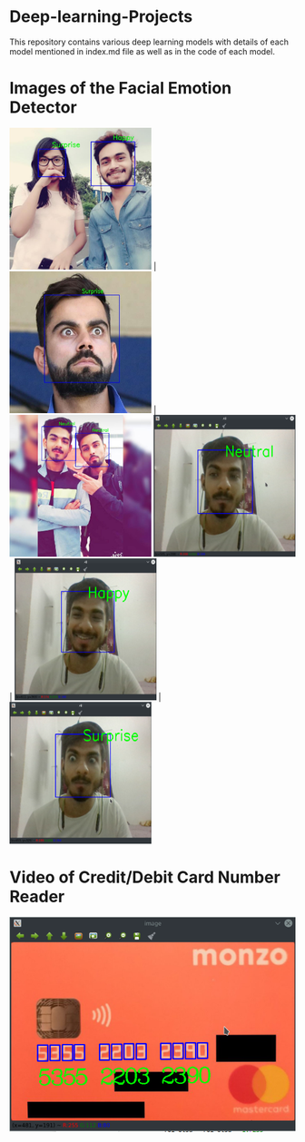 # Deep-learning-Projects
This repository contains various deep learning models with details of each model mentioned in index.md file as well as in the code of each model.
# Images of the Facial Emotion Detector 
<img src="Screenshots/screenshot.jpg" width="250"> | <img src="Screenshots/screenshot2.jpg" width="250" height="250"> | <img src="Screenshots/screenshot1.jpg" width="250">
<img src="Screenshots/src1.png" width="250" height="250"> | <img src="Screenshots/src2.png" width="250" height="250"> | <img src="Screenshots/src3.png" width="250" height="250">
# Video of Credit/Debit Card Number Reader
<div align="center">
  <a href="https://www.youtube.com/watch?v=a2sxceuVI6E"><img src="Screenshots/src5.png" alt="VIDEO LINK"></a>
</div>
